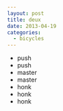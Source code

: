 ```yaml
---
layout: post
title: deux
date: 2013-04-19
categories:
  - bicycles
---
```


* push
* push
* master
* master
* honk
* honk
* honk
